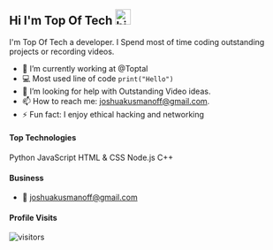 ## Hi I'm Top Of Tech <img src="https://user-images.githubusercontent.com/1303154/88677602-1635ba80-d120-11ea-84d8-d263ba5fc3c0.gif" width="28px" alt="hi">

I'm Top Of Tech a developer. I Spend most of time coding outstanding projects or recording videos.

<!-- TODO: Add last video link -->

- 🔭 I’m currently working at @Toptal
- :computer: Most used line of code `print("Hello")`
- 🤔 I’m looking for help with Outstanding Video ideas.
- 📫 How to reach me: joshuakusmanoff@gmail.com.
- ⚡ Fun fact: I enjoy ethical hacking and networking

#### Top Technologies
Python
JavaScript
HTML & CSS
Node.js
C++

#### Business
- :email: joshuakusmanoff@gmail.com


#### Profile Visits 

![visitors](https://visitor-badge.glitch.me/badge?page_id=top-of-tech.tech-of-tech)
